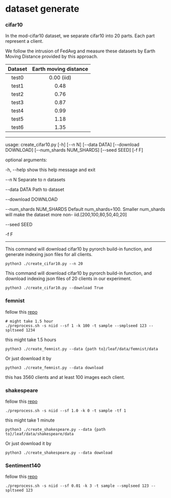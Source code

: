 # dataset generate

### cifar10

In the mod-cifar10 dataset, we separate cifar10 into 20 parts.
Each part represent a client.

We follow the intrusion of FedAvg and measure these datasets by Earth Moving Distance provided by this approach.

Dataset  |  Earth moving distance
:--------------:|:-----:
test0    |  0.00 (iid)
test1    |  0.48
test2    |  0.76
test3    |  0.87
test4    |  0.99
test5    |  1.18
test6    |  1.35

***
usage: create_cifar10.py [-h] [--n N] [--data DATA] [--download DOWNLOAD] [--num_shards NUM_SHARDS] [--seed SEED]
                         [-f F]

optional arguments:
  
-h, --help            show this help message and exit

  --n N                 Separate to n datasets

  --data DATA           Path to dataset

  --download DOWNLOAD

  --num_shards NUM_SHARDS
                        Default num_shards=100. Smaller num_shards will make the dataset more non-
                        iid.[200,100,80,50,40,20]
  
--seed SEED
  
-f F
***

This command will download cifar10 by pyrorch build-in function, and generate indexing json files for all clients.
```shell
python3 ./create_cifar10.py --n 20
```

This command will download cifar10 by pyrorch build-in function, and download indexing json files of 20 clients in our experiment.
```shell
python3 ./create_cifar10.py --download True
```


### femnist

fellow this [repo](https://github.com/TalwalkarLab/leaf/tree/master/data/femnist)

```shell
# might take 1.5 hour
./preprocess.sh -s niid --sf 1 -k 100 -t sample --smplseed 123 --spltseed 1234
```
this might take 1.5 hours

```shell
python3 ./create_femnist.py --data {path to}/leaf/data/femnist/data
```

Or just download it by
```shell
python3 ./create_femnist.py --data download
```
this has 3560 clients and at least 100 images each client.

### shakespeare

fellow this [repo](https://github.com/TalwalkarLab/leaf/tree/master/data/shakespeare)

```shell
./preprocess.sh -s niid --sf 1.0 -k 0 -t sample -tf 1
```
this might take 1 minute

```shell
python3 ./create_shakespeare.py --data {path to}/leaf/data/shakespeare/data
```
Or just download it by
```shell
python3 ./create_shakespeare.py --data download
```

### Sentiment140

fellow this [repo](https://github.com/TalwalkarLab/leaf/tree/master/data/sent140)
```shell
./preprocess.sh -s niid --sf 0.01 -k 3 -t sample --smplseed 123 --spltseed 123
```

